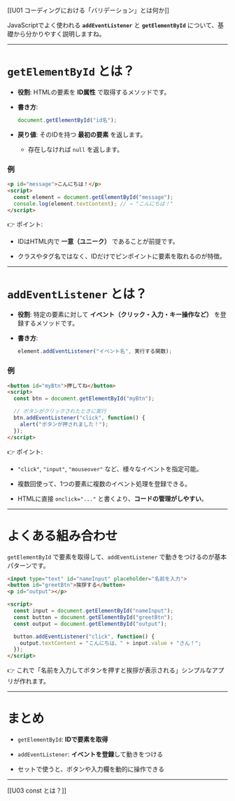 [[U01 コーディングにおける「バリデーション」とは何か]]

JavaScriptでよく使われる **`addEventListener`** と **`getElementById`** について、基礎から分かりやすく説明しますね。

---

# `getElementById` とは？

- **役割**: HTMLの要素を **ID属性** で取得するメソッドです。
    
- **書き方**:
    
    ```javascript
    document.getElementById("id名");
    ```
    
- **戻り値**: そのIDを持つ **最初の要素** を返します。
    
    - 存在しなければ `null` を返します。
        

### 例

```html
<p id="message">こんにちは！</p>
<script>
  const element = document.getElementById("message");
  console.log(element.textContent); // → "こんにちは！"
</script>
```

👉 ポイント:

- IDはHTML内で **一意（ユニーク）** であることが前提です。
    
- クラスやタグ名ではなく、IDだけでピンポイントに要素を取れるのが特徴。
    

---

# `addEventListener` とは？

- **役割**: 特定の要素に対して **イベント（クリック・入力・キー操作など）** を登録するメソッドです。
    
- **書き方**:
    
    ```javascript
    element.addEventListener("イベント名", 実行する関数);
    ```
    

### 例

```html
<button id="myBtn">押してね</button>
<script>
  const btn = document.getElementById("myBtn");

  // ボタンがクリックされたときに実行
  btn.addEventListener("click", function() {
    alert("ボタンが押されました！");
  });
</script>
```

👉 ポイント:

- `"click"`, `"input"`, `"mouseover"` など、様々なイベントを指定可能。
    
- 複数回使って、1つの要素に複数のイベント処理を登録できる。
    
- HTMLに直接 `onclick="..."` と書くより、**コードの管理がしやすい**。
    

---

# よくある組み合わせ

`getElementById` で要素を取得して、`addEventListener` で動きをつけるのが基本パターンです。

```html
<input type="text" id="nameInput" placeholder="名前を入力">
<button id="greetBtn">挨拶する</button>
<p id="output"></p>

<script>
  const input = document.getElementById("nameInput");
  const button = document.getElementById("greetBtn");
  const output = document.getElementById("output");

  button.addEventListener("click", function() {
    output.textContent = "こんにちは、" + input.value + "さん！";
  });
</script>
```

👉 これで「名前を入力してボタンを押すと挨拶が表示される」シンプルなアプリが作れます。

---

# まとめ

- `getElementById`: **IDで要素を取得**
    
- `addEventListener`: **イベントを登録**して動きをつける
    
- セットで使うと、ボタンや入力欄を動的に操作できる
    

---

[[U03 const とは？]]